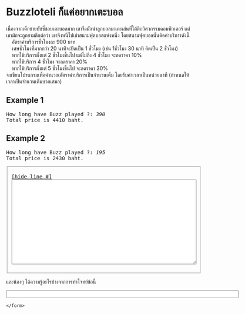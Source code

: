 <div id="current" aria-labelledby="ui-id-45" role="tabpanel" class="ui-tabs-panel ui-corner-bottom ui-widget-content" aria-hidden="false">
    <form method="post" action="/elab/lab/submit/1023/11543/19015/" enctype="multipart/form-data" autocomplete="off">
      <div id="assignment-body">
        <input type="hidden" name="csrfmiddlewaretoken" value="fNjO0O8CVQaZZZawHN1bjtneDUshW550EpHVrLmVbtCO7DVXxVmenPceFCtnEalA">
        <h1>Buzzloteli ก็แค่อยากเตะบอล</h1><p>เนื่องจากเด็กชายบัซซี่ชอบเตะบอลมาก เขาจึงมักนำลูกบอลมาเตะเล่นที่ใต้ตึกวิศวกรรมคอมพิวเตอร์ แต่เขามักจะถูกยามตึกต่อว่า เขาจึงหนีไปเช่าสนามฟุตบอลแห่งหนึ่ง โดยสนามฟุตบอลนั้นคิดค่าบริการดังนี้<br>&nbsp;&nbsp;&nbsp;&nbsp;อัตราค่าบริการชั่วโมงละ 900 บาท<br>&nbsp;&nbsp;&nbsp;&nbsp;เศษชั่วโมงที่มากกว่า 20 นาทีจะปัดเป็น 1 ชั่วโมง (เช่น 1ชั่วโมง 30 นาที คิดเป็น 2 ชั่วโมง)<br>&nbsp;&nbsp;&nbsp;&nbsp;หากใช้บริการตั้งแต่ 2 ชั่วโมงขึ้นไป แต่ไม่ถึง 4 ชั่วโมง จะลดราคา 10%<br>&nbsp;&nbsp;&nbsp;&nbsp;หากใช้บริการ 4 ชั่วโมง จะลดราคา 20%<br>&nbsp;&nbsp;&nbsp;&nbsp;หากใช้บริการตั้งแต่ 5 ชั่วโมงขึ้นไป จะลดราคา 30%<br>จงเขียนโปรแกรมเพื่อคำนวณอัตราค่าบริการเป็นจำนวนเต็ม โดยรับค่าเวลาเป็นหน่วยนาที (กำหนดให้เวลาเป็นจำนวนเต็มบวกเสมอ)</p><h2>Example 1</h2><p></p><pre class="output">How long have Buzz played ?: <em>390</em>
Total price is 4410 baht.
</pre><p></p><h2>Example 2</h2><p></p><pre class="output">How long have Buzz played ?: <em>195</em>
Total price is 2430 baht.
</pre><p></p><p></p><fieldset><pre><div class="code-menu"><a href="#" class="lineno-toggle">[hide line #]</a></div><code class="source"><textarea class="codeblank" cols="60" name="b1" rows="15" wrap="off" autocomplete="off"></textarea></code></pre></fieldset><p></p><p>และน้องๆ ได้ความรู้อะไรบ้างจากการทำโจทย์ข้อนี้</p><p><input class="textblank" name="b2" size="76" type="text" value=""></p> 
      </div>
      
      
    </form>
  </div>